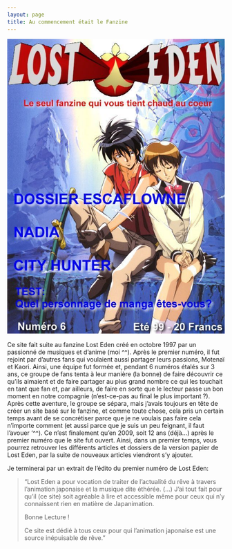 ```yaml
---
layout: page
title: Au commencement était le Fanzine
---
```


![Lost Eden](/assets/images/pages/about.jpg#left)

Ce site fait suite au fanzine Lost Eden créé en octobre 1997 par un passionné de musiques et d’anime (moi ^^). Après le premier numéro, il fut rejoint par d’autres fans qui voulaient aussi partager leurs passions, Motenaï et Kaori. Ainsi, une équipe fut formée et, pendant 6 numéros étalés sur 3 ans, ce groupe de fans tenta à leur manière (la bonne) de faire découvrir ce qu’ils aimaient et de faire partager au plus grand nombre ce qui les touchait en tant que fan et, par ailleurs, de faire en sorte que le lecteur passe un bon moment en notre compagnie (n’est-ce-pas au final le plus important ?). Après cette aventure, le groupe se sépara, mais j’avais toujours en tête de créer un site basé sur le fanzine, et comme toute chose, cela pris un certain temps avant de se concrétiser parce que je ne voulais pas faire cela n’importe comment (et aussi parce que je suis un peu feignant, il faut l’avouer ‘^^). Ce n’est finalement qu’en 2009, soit 12 ans (déjà…) après le premier numéro que le site fut ouvert. Ainsi, dans un premier temps, vous pourrez retrouver les différents articles et dossiers de la version papier de Lost Eden, par la suite de nouveaux articles viendront s’y ajouter.

Je terminerai par un extrait de l’édito du premier numéro de Lost Eden:

>“Lost Eden a pour vocation de traiter de l’actualité du rêve à travers l’animation japonaise et la musique dite éthérée. (…) J’ai tout fait pour qu’il (ce site) soit agréable à lire et accessible même pour ceux qui n’y connaissent rien en matière de Japanimation.
>
> Bonne Lecture !
>
>Ce site est dédié à tous ceux pour qui l’animation japonaise est une source inépuisable de rêve.”